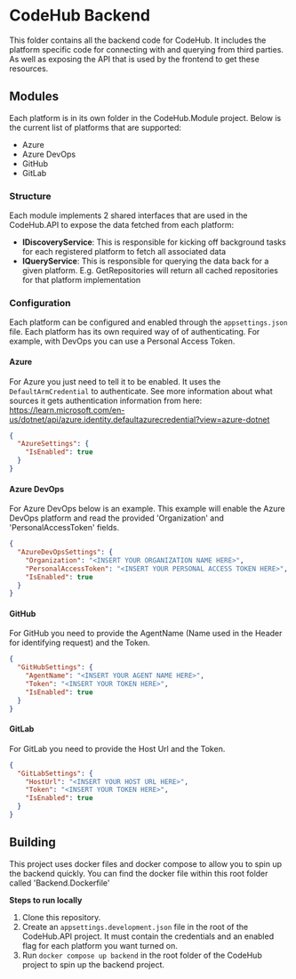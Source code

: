 # CodeHub Backend

This folder contains all the backend code for CodeHub. It includes the platform specific code for connecting with
and querying from third parties. As well as exposing the API that is used by the frontend to get these resources.

## Modules

Each platform is in its own folder in the CodeHub.Module project. Below is the current list of platforms that are supported:

- Azure
- Azure DevOps
- GitHub
- GitLab

### Structure

Each module implements 2 shared interfaces that are used in the CodeHub.API to expose the data fetched from each
platform:

- **IDiscoveryService**: This is responsible for kicking off background tasks for each registered platform to fetch all
  associated data
- **IQueryService**: This is responsible for querying the data back for a given platform. E.g. GetRepositories will
  return
  all cached repositories for that platform implementation

### Configuration

Each platform can be configured and enabled through the ```appsettings.json``` file. Each platform has its own required
way of of authenticating. For example, with DevOps you can use a Personal Access Token.

#### Azure

For Azure you just need to tell it to be enabled. It uses the ```DefaultArmCredential``` to authenticate.
See more information about what sources it gets authentication information from
here: https://learn.microsoft.com/en-us/dotnet/api/azure.identity.defaultazurecredential?view=azure-dotnet

```json
{
  "AzureSettings": {
    "IsEnabled": true
  }
}
```

#### Azure DevOps

For Azure DevOps below is an example. This example will enable the Azure DevOps platform and read the provided
'Organization' and 'PersonalAccessToken' fields.

```json
{
  "AzureDevOpsSettings": {
    "Organization": "<INSERT YOUR ORGANIZATION NAME HERE>",
    "PersonalAccessToken": "<INSERT YOUR PERSONAL ACCESS TOKEN HERE>",
    "IsEnabled": true
  }
}
```

#### GitHub

For GitHub you need to provide the AgentName (Name used in the Header for identifying request) and the Token.

```json
{
  "GitHubSettings": {
    "AgentName": "<INSERT YOUR AGENT NAME HERE>",
    "Token": "<INSERT YOUR TOKEN HERE>",
    "IsEnabled": true
  }
}
```

#### GitLab

For GitLab you need to provide the Host Url and the Token.

```json
{
  "GitLabSettings": {
    "HostUrl": "<INSERT YOUR HOST URL HERE>",
    "Token": "<INSERT YOUR TOKEN HERE>",
    "IsEnabled": true
  }
}
```

## Building

This project uses docker files and docker compose to allow you to spin up the backend quickly.
You can find the docker file within this root folder called 'Backend.Dockerfile'

**Steps to run locally**

1. Clone this repository.
2. Create an ```appsettings.development.json``` file in the root of the CodeHub.API project. It must contain the
   credentials
   and an enabled flag for each platform you want turned on.
3. Run ```docker compose up backend``` in the root folder of the CodeHub project to spin up the backend project.
